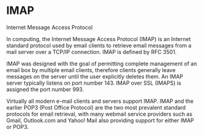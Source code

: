 # IMAP


Internet Message Access Protocol

In computing, the Internet Message Access Protocol (IMAP) is an Internet
standard protocol used by email clients to retrieve email messages from
a mail server over a TCP/IP connection. IMAP is defined by RFC 3501.

IMAP was designed with the goal of permitting complete management of an
email box by multiple email clients, therefore clients generally leave
messages on the server until the user explicitly deletes them. An IMAP
server typically listens on port number 143. IMAP over SSL (IMAPS) is
assigned the port number 993.

Virtually all modern e-mail clients and servers support IMAP. IMAP and
the earlier POP3 (Post Office Protocol) are the two most prevalent
standard protocols for email retrieval, with many webmail service
providers such as Gmail, Outlook.com and Yahoo! Mail also providing
support for either IMAP or POP3.

